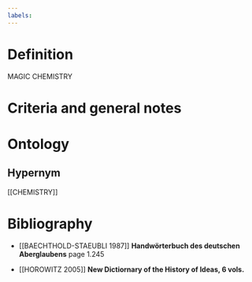 ```yaml
---
labels: 
---
```


# Definition
MAGIC CHEMISTRY
# Criteria and general notes
# Ontology

## Hypernym
[[CHEMISTRY]]
# Bibliography
- [[BAECHTHOLD-STAEUBLI 1987]]
**Handwörterbuch des deutschen Aberglaubens** page 1.245

- [[HOROWITZ 2005]]
**New Dictiornary of the History of Ideas, 6 vols.** 
